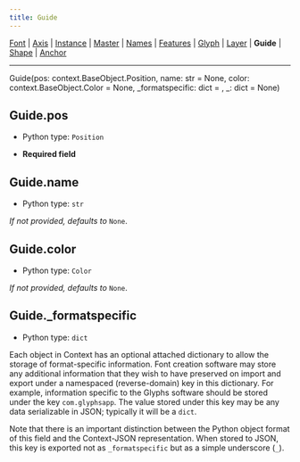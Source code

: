```yaml
---
title: Guide
---
```


[Font](Font.md) | [Axis](Axis.md) | [Instance](Instance.md) | [Master](Master.md) | [Names](Names.md) | [Features](Features.md) | [Glyph](Glyph.md) | [Layer](Layer.md) | **Guide** | [Shape](Shape.md) | [Anchor](Anchor.md)

---

Guide(pos: context.BaseObject.Position, name: str = None, color: context.BaseObject.Color = None, _formatspecific: dict = <factory>, _: dict = None)
## Guide.pos

* Python type: `Position`

* **Required field**




## Guide.name

* Python type: `str`


*If not provided, defaults to* `None`.


## Guide.color

* Python type: `Color`


*If not provided, defaults to* `None`.


## Guide._formatspecific

* Python type: `dict`


Each object in Context has an optional attached dictionary to allow the storage
of format-specific information. Font creation software may store any additional
information that they wish to have preserved on import and export under a
namespaced (reverse-domain) key in this dictionary. For example, information
specific to the Glyphs software should be stored under the key `com.glyphsapp`.
The value stored under this key may be any data serializable in JSON; typically
it will be a `dict`.

Note that there is an important distinction between the Python object format
of this field and the Context-JSON representation. When stored to JSON, this key
is exported not as `_formatspecific` but as a simple underscore (`_`).



